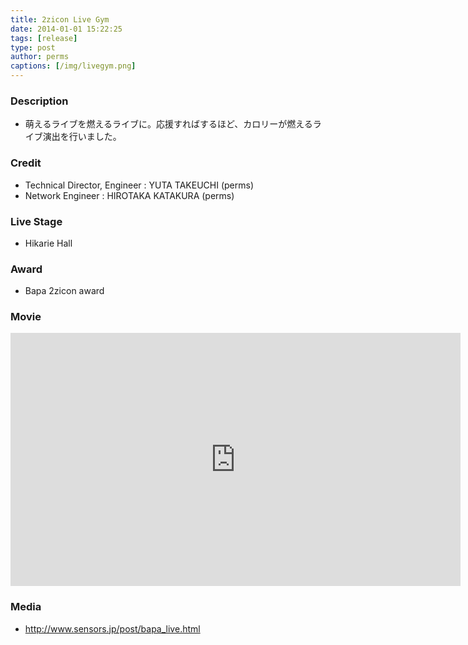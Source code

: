 ```yaml
---
title: 2zicon Live Gym
date: 2014-01-01 15:22:25
tags: [release]
type: post
author: perms
captions: [/img/livegym.png]
---
```


### Description

* 萌えるライブを燃えるライブに。応援すればするほど、カロリーが燃えるライブ演出を行いました。

### Credit

* Technical Director, Engineer : YUTA TAKEUCHI (perms)
* Network Engineer : HIROTAKA KATAKURA (perms)

### Live Stage

* Hikarie Hall

### Award

* Bapa 2zicon award

### Movie

<iframe src="https://player.vimeo.com/video/249294407" width="720" height="405" frameborder="0" webkitallowfullscreen mozallowfullscreen allowfullscreen></iframe>

### Media

* http://www.sensors.jp/post/bapa_live.html
